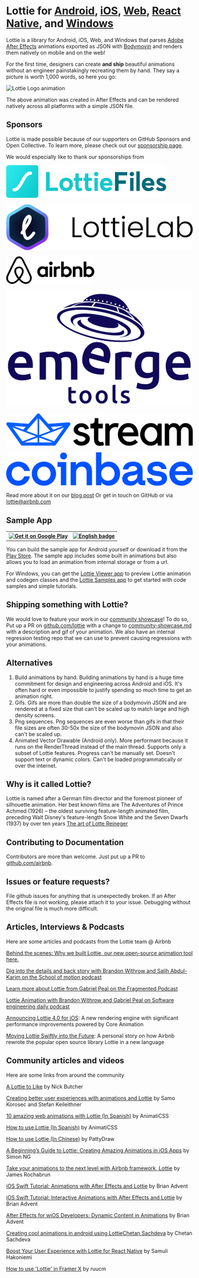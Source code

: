 # Lottie for&nbsp;[Android](https://github.com/airbnb/lottie-android), [iOS](https://github.com/airbnb/lottie-ios), [Web](https://github.com/airbnb/lottie-web), [React Native](https://github.com/airbnb/lottie-react-native), and [Windows](https://aka.ms/lottie)

Lottie is a library for Android, iOS, Web, and Windows that parses [Adobe After Effects](http://www.adobe.com/products/aftereffects.html) animations exported as JSON with [Bodymovin](https://github.com/airbnb/lottie-web) and renders them natively on mobile and on the web!

For the first time, designers can create **and ship** beautiful animations without an engineer painstakingly recreating them by hand. They say a picture is worth 1,000 words, so here you go:

![Lottie Logo animation](images/Introduction_00_sm.gif ":size=500")

The above animation was created in After Effects and can be rendered natively across all platforms with a simple JSON file.

## Sponsors

Lottie is made possible because of our supporters on GitHub Sponsors and Open Collective. To learn more, please check out our [sponsorship page](/sponsorship.md).

We would especially like to thank our sponsorships from

[![Lottiefiles](images/lottiefiles.svg ":size=300")](https://www.lottiefiles.com/)

[![Lottie Lab](images/lottielab.png ":size=300")](https://lottielab.io/)

[![Airbnb](images/airbnb.svg ":size=300")](https://www.airbnb.com/)

[![Emerge Tools](images/emerge.png ":size=300")](https://www.emergetools.com/)

[![Stream](images/stream.png ":size=300")](https://getstream.io/chat/?utm_source=OpenCollective_Lottie&utm_medium=Github_Repo_Content_Ad&utm_content=Developer&utm_campaign=Lottie_July2022_Chat_klmh22)

[![Coinbase](images/coinbase.svg ":size=300")](https://www.coinbase.com/)

Read more about it on our [blog post](http://airbnb.design/introducing-lottie/)
Or get in touch on GitHub or via lottie@airbnb.com

## Sample App

<table>
  <tr>
    <th>
      <a href='https://play.google.com/store/apps/details?id=com.airbnb.lottie'><img alt='Get it on Google Play' src='https://play.google.com/intl/en_us/badges/images/generic/en_badge_web_generic.png' height="80px"/></a>
    </th>
    <th>
      <a href='https://www.microsoft.com/store/apps/9p7x9k692tmw?ocid=badge'><img src='https://developer.microsoft.com/store/badges/images/English_get-it-from-MS.png' alt='English badge' width='127px' height='52px'/></a>
    </th>
  </tr>
</table>

You can build the sample app for Android yourself or download it from the [Play Store](https://play.google.com/store/apps/details?id=com.airbnb.lottie). The sample app includes some built in animations but also allows you to load an animation from internal storage or from a url.

For Windows, you can get the [Lottie Viewer app](https://aka.ms/lottieviewer) to preview Lottie animation and codegen classes and the [Lottie Samples app](https://aka.ms/lottiesamples) to get started with code samples and simple tutorials.

## Shipping something with Lottie?

We would love to feature your work in our [community showcase](/community-showcase.md)! To do so, Put up a PR on [github.com/lottie](https://github.com/airbnb/lottie) with a change to [community-showcase.md](https://github.com/airbnb/lottie/blob/master/community-showcase.md) with a description and gif of your animation.
We also have an internal regression testing repo that we can use to prevent causing regressions with your animations.

## Alternatives

1. Build animations by hand. Building animations by hand is a huge time commitment for design and engineering across Android and iOS. It's often hard or even impossible to justify spending so much time to get an animation right.
1. Gifs. Gifs are more than double the size of a bodymovin JSON and are rendered at a fixed size that can't be scaled up to match large and high density screens.
1. Png sequences. Png sequences are even worse than gifs in that their file sizes are often 30-50x the size of the bodymovin JSON and also can't be scaled up.
1. Animated Vector Drawable (Android only). More performant because it runs on the RenderThread instead of the main thread. Supports only a subset of Lottie features. Progress can't be manually set. Doesn't support text or dynamic colors. Can't be loaded programmatically or over the internet.

## Why is it called Lottie?

Lottie is named after a German film director and the foremost pioneer of silhouette animation. Her best known films are The Adventures of Prince Achmed (1926) – the oldest surviving feature-length animated film, preceding Walt Disney's feature-length Snow White and the Seven Dwarfs (1937) by over ten years
[The art of Lotte Reineger](https://www.youtube.com/watch?v=LvU55CUw5Ck&feature=youtu.be)

## Contributing to Documentation

Contributors are more than welcome. Just put up a PR to [github.com/airbnb](https://github.com/airbnb/lottie).

## Issues or feature requests?

File github issues for anything that is unexpectedly broken. If an After Effects file is not working, please attach it to your issue. Debugging without the original file is much more difficult.

## Articles, Interviews & Podcasts

Here are some articles and podcasts from the Lottie team @ Airbnb

[Behind the scenes: Why we built Lottie, our new open-source animation tool here.](https://airbnb.design/introducing-lottie/)

[Dig into the details and back story with Brandon Withrow and Salih Abdul-Karim on the School of motion podcast](https://www.schoolofmotion.com/blog/after-effects-to-code-lottie-from-airbnb)

[Learn more about Lottie from Gabriel Peal on the Fragmented Podcast](http://fragmentedpodcast.com/episodes/82/)

[Lottie Animation with Brandon Withrow and Gabriel Peal on Software engineering daily podcast](https://softwareengineeringdaily.com/2017/08/10/lottie-animation-with-brandon-withrow-and-gabriel-peal/)

[Announcing Lottie 4.0 for iOS](https://medium.com/airbnb-engineering/announcing-lottie-4-0-for-ios-d4d226862a54): A new rendering engine with significant performance improvements powered by Core Animation

[Moving Lottie Swiftly into the Future](https://medium.com/airbnb-engineering/lottie-and-swift-at-airbnb-e0c85dc365e7): A personal story on how Airbnb rewrote the popular open source library Lottie in a new language

## Community articles and videos

Here are some links from around the community

[A Lottie to Like](https://t.co/dadjvgv9vk) by Nick Butcher

[Creating better user experiences with animations and Lottie](https://pspdfkit.com/blog/2017/creating-better-user-experiences-with-animations-and-lottie/) by Samo Korosec and Stefan Keileithner

[10 amazing web animations with Lottie \(In Spanish\)](https://www.youtube.com/watch?v=IFp3tyy3cRA) by AnimatiCSS

[How to use Lottie \(In Spanish\)](https://www.youtube.com/watch?v=hLUBXENQSOc) by AnimatiCSS

[How to use Lottie \(In Chinese\)](https://goo.gl/e7BkND) by PattyDraw

[A Beginning’s Guide to Lottie: Creating Amazing Animations in iOS Apps](https://www.appcoda.com/lottie-beginner-guide/#) by Simon NG

[Take your animations to the next level with Airbnb framework, Lottie](https://medium.com/@jamesrochabrun/take-your-animations-to-the-next-level-with-airbnb-framework-lottie-ab6c6152acba) by James Rochabrun

[iOS Swift Tutorial: Animations with After Effects and Lottie](https://www.youtube.com/watch?v=ESjFEaZx7UI) by Brian Advent

[iOS Swift Tutorial: Interactive Animations with After Effects and Lottie](https://www.youtube.com/watch?v=QyL-jp9bFdM) by Brian Advent

[After Effects for wiOS Developers: Dynamic Content in Animations](https://youtu.be/2HhgLir6Jz0?list=PLUDTy1CWIw-qu2EuzNVFQawyW5jmC5W7G) by Brian Advent

[Creating cool animations in android using Lottie](https://www.youtube.com/watch?v=T4v72xJqNpQ)[Chetan Sachdeva](https://www.youtube.com/channel/UC_4TBWZcI-tdZ02wESTRVNw) by Chetan Sachdeva

[Boost Your User Experience with Lottie for React Native](https://blog.reactnativecoach.com/boost-your-user-experience-with-lottie-for-react-native-5da1ac589982) by Samuli Hakoniemi

[How to use 'Lottie' in Framer X](https://www.youtube.com/watch?v=GflnbO5RMZI) by ruucm
